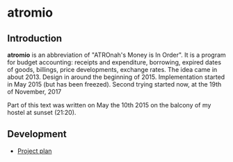 atromio
=======


Introduction
------------

**atromio** is an abbreviation of "ATROnah's Money is In Order".
It is a program for budget accounting: receipts and expenditure, borrowing, expired dates of goods, billings, price developments, exchange rates.
The idea came in about 2013.
Design in around the beginning of 2015.
Implementation started in May 2015 (but has been freezed).
Second trying started now, at the 19th of November, 2017


Part of this text was written on May the 10th 2015 on the balcony of my hostel at sunset (21:20).


Development
-----------

- [Project plan](docs/project_plan.md)